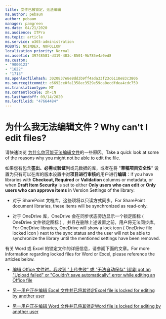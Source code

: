 ```yaml
---
title: 文件已被锁定，无法编辑
ms.author: pebaum
author: pebaum
manager: pamgreen
ms.date: 04/21/2020
ms.audience: ITPro
ms.topic: article
ms.service: o365-administration
ROBOTS: NOINDEX, NOFOLLOW
localization_priority: Normal
ms.assetid: 39748581-d319-403c-8501-9b785e4a0ed8
ms.custom:
- "9000123"
- "1622"
- "1713"
ms.openlocfilehash: 3020837e8e8dd3b9ff4ada33f23c6118e83c3806
ms.sourcegitcommit: c6692ce0fa1358ec3529e59ca0ecdfdea4cdc759
ms.translationtype: MT
ms.contentlocale: zh-CN
ms.lasthandoff: 09/14/2020
ms.locfileid: "47664484"
---
```

# <a name="why-cant-i-edit-files"></a><span data-ttu-id="303c5-102">为什么我无法编辑文件？</span><span class="sxs-lookup"><span data-stu-id="303c5-102">Why can't I edit files?</span></span>

<span data-ttu-id="303c5-103">请快速浏览 [为什么你可能无法编辑文件](https://support.office.com/article/why-can-t-i-edit-this-file-97315f48-aa5e-49d3-a4ae-a14b73daf87b)的一些原因。</span><span class="sxs-lookup"><span data-stu-id="303c5-103">Take a quick look at some of the reasons [why you might not be able to edit the file](https://support.office.com/article/why-can-t-i-edit-this-file-97315f48-aa5e-49d3-a4ae-a14b73daf87b).</span></span>

<span data-ttu-id="303c5-104">如果您有包含**签出、必需**或**验证**列或元数据的库，或者在将 "**草稿项目安全性**" 设置为只有可以在库的版本设置中对**项目进行审核**的用户进行**编辑**：</span><span class="sxs-lookup"><span data-stu-id="303c5-104">If you have libraries with **Checkout, Required** or **Validation** columns or metadata, or when **Draft Item Security** is set to either **Only users who can edit** or **Only users who can approve items** in Version Settings of the library:</span></span>

- <span data-ttu-id="303c5-105">对于 SharePoint 文档库，这些项将以只读方式同步。</span><span class="sxs-lookup"><span data-stu-id="303c5-105">For SharePoint document libraries, these items will be synchronized as read-only.</span></span>

- <span data-ttu-id="303c5-106">对于 OneDrive 库，OneDrive 会在同步状态旁边显示一个锁定图标 ( OneDrive 文件锁定图标 ) ，并且在删除上述设置之前，用户将无法同步库。</span><span class="sxs-lookup"><span data-stu-id="303c5-106">For OneDrive libraries, OneDrive will show a lock icon ( OneDrive file locked icon ) next to the sync status and the user will not be able to synchronize the library until the mentioned settings have been removed.</span></span> 

<span data-ttu-id="303c5-107">有关 Word 或 Excel 的锁定文件的详细信息，请参阅下面的文章。</span><span class="sxs-lookup"><span data-stu-id="303c5-107">For more information regarding locked files for Word or Excel, please reference the articles below.</span></span>

- [<span data-ttu-id="303c5-108">编辑 Office 文件时，我收到 "上传失败" 或 "无法自动保存" 错误</span><span class="sxs-lookup"><span data-stu-id="303c5-108">I got an "Upload failed" or "Couldn't save automatically" error while editing an Office file</span></span>](https://support.office.com/article/i-got-an-upload-failed-or-couldn-t-save-automatically-error-while-editing-an-office-file-93a14d34-88e3-4a91-9eef-58cc541d31f8)

- [<span data-ttu-id="303c5-109">另一用户正在编辑 Excel 文件并已将其锁定</span><span class="sxs-lookup"><span data-stu-id="303c5-109">Excel file is locked for editing by another user</span></span>](https://support.office.com/article/Excel-file-is-locked-for-editing-by-another-user-6fa93887-2c2c-45f0-abcc-31b04aed68b3)

- [<span data-ttu-id="303c5-110">另一用户正在编辑 Word 文件并已将其锁定</span><span class="sxs-lookup"><span data-stu-id="303c5-110">Word file is locked for editing by another user</span></span>](https://support.microsoft.com/help/313472/the-document-is-locked-for-editing-by-another-user-error-message-when)
